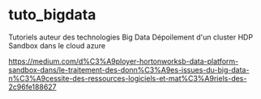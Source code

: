 # tuto_bigdata
Tutoriels auteur des technologies Big Data
Dépoilement d'un cluster HDP Sandbox dans le cloud azure

https://medium.com/d%C3%A9ployer-hortonworksb-data-platform-sandbox-dans/le-traitement-des-donn%C3%A9es-issues-du-big-data-n%C3%A9cessite-des-ressources-logiciels-et-mat%C3%A9riels-des-2c96fe188627
